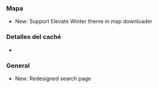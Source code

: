 ### Mapa
- New: Support Elevate Winter theme in map downloader

### Detalles del caché
-

### General
- New: Redesigned search page
